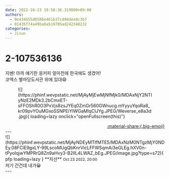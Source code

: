 ```yaml
---
date: 2022-10-23 19:58:36.319000+09:00
authors:
  - 9e434b55d0586e461b37cd94dea9c3b7
  - 01435f74a49ba8a519705ad242348232
categories:
  - Jisun
---
```


# 2-107536136

<div class="post-container" markdown="1">
<div class="content-container md-sidebar__scrollwrap" markdown="1">

지쎈! 아까 얘기한 응커피 얼마전에 한국에도 생겼어!<br>코엑스 별마당도서관 위에 있대😄
<figure markdown="1">
![](https://phinf.wevpstatic.net/MjAyMjEwMjNfMjk0/MDAxNjY2NTIyNzE2MDk3.2bCmxET-sFFOShR0O3PxVjs8zsJYEq0ZmGr560GWnucg.mYyyuYqoRa8_kr09pvYOuMGxoSSNPEiYIWGaMlqClJYg.JPEG/Weverse_e8a3d.jpg){ loading=lazy onclick="openFullscreen(this)"}
</figure>


</div>
</div>

<div style="text-align: right;" markdown="1">
<a href="https://weverse.io/fromis9/fanpost/2-107536136" style="text-align: right;">:material-share:{.big-emoji}</a>
</div>
---

<div class="comments-container md-sidebar__scrollwrap" markdown="1">
<div class="comment" markdown="1">
<div class='id-container' markdown="1">
![](https://phinf.wevpstatic.net/MjAyNDEyMTlfMTE5/MDAxNzM0NTgzMjY0NDEy.08FClE9gxLY-99LscoMUgQbKnrVicLFFWSqmAi3eGLEg.hXV0n-tPyoIqjwYMPRrQ8Zn9aHvy3-B2llL4LWAZ_bEg.JPEG/image.jpg?type=s72){ pfp loading=lazy }
**<span class="artist">지선</span>** <small>Oct 23 2022, 20:00</small><br>
</div>
<div class='comment-body' markdown="1">
저기 간건데 내가😀
</div>
</div>
</div>
---
